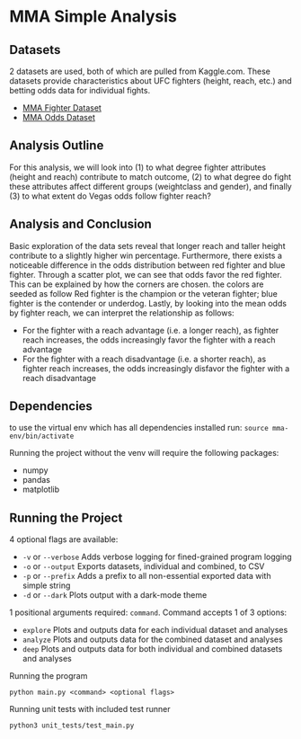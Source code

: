 # MMA Simple Analysis

## Datasets

2 datasets are used, both of which are pulled from Kaggle.com. These datasets provide characteristics about UFC fighters (height, reach, etc.) and betting odds data for individual fights.
* [MMA Fighter Dataset](https://www.kaggle.com/rajeevw/ufcdata)
* [MMA Odds Dataset](https://www.kaggle.com/mdabbert/ufc-fights-2010-2020-with-betting-odds)

## Analysis Outline

For this analysis, we will look into (1) to what degree fighter attributes (height and reach) contribute to match outcome, (2) to what degree do fight these attributes affect different groups (weightclass and gender), and finally (3) to what extent do Vegas odds follow fighter reach?

## Analysis and Conclusion

Basic exploration of the data sets reveal that longer reach and taller height contribute to a slightly higher win percentage. Furthermore, there exists a noticeable difference in the odds distribution between red fighter and blue fighter. Through a scatter plot, we can see that odds favor the red fighter. This can be explained by how the corners are chosen. the colors are seeded as follow Red fighter is the champion or the veteran fighter; blue fighter is the contender or underdog. Lastly, by looking into the mean odds by fighter reach, we can interpret the relationship as follows:
* For the fighter with a reach advantage (i.e. a longer reach), as fighter reach increases, the odds increasingly favor the fighter with a reach advantage
* For the fighter with a reach disadvantage (i.e. a shorter reach), as fighter reach increases, the odds increasingly disfavor the fighter with a reach disadvantage

## Dependencies

to use the virtual env which has all dependencies installed run:
`source mma-env/bin/activate`

Running the project without the venv will require the following packages:
* numpy
* pandas
* matplotlib

## Running the Project

4 optional flags are available:
* `-v` or `--verbose` Adds verbose logging for fined-grained program logging
* `-o` or `--output` Exports datasets, individual and combined, to CSV
* `-p` or `--prefix` Adds a prefix to all non-essential exported data with simple string
* `-d` or `--dark` Plots output with a dark-mode theme

1 positional arguments required: `command`. Command accepts 1 of 3 options:
* `explore` Plots and outputs data for each individual dataset and analyses
* `analyze` Plots and outputs data for the combined dataset and analyses
* `deep` Plots and outputs data for both individual and combined datasets and analyses

Running the program

`python main.py <command> <optional flags>`

Running unit tests with included test runner

`python3 unit_tests/test_main.py`
